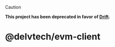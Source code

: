 > [!CAUTION]
>
> **This project has been deprecated in favor of
> [Drift](https://github.com/delvtech/drift).**

# @delvtech/evm-client

